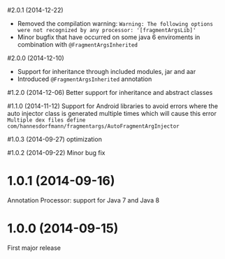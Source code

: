 #2.0.1 (2014-12-22)
 - Removed the compilation warning: `Warning: The following options were not recognized by any processor: '[fragmentArgsLib]'`
 - Minor bugfix that have occurred on some java 6 enviroments in combination with `@FragmentArgsInherited`

#2.0.0 (2014-12-10)
 - Support for inheritance through included modules, jar and aar
 - Introduced `@FragmentArgsInherited` annotation

#1.2.0 (2014-12-06)
Better support for inheritance and abstract classes

#1.1.0 (2014-11-12)
Support for Android libraries to avoid errors where the auto injector class is generated multiple times which will cause this error
`Multiple dex files define com/hannesdorfmann/fragmentargs/AutoFragmentArgInjector`

#1.0.3 (2014-09-27)
optimization

#1.0.2 (2014-09-22)
Minor bug fix

# 1.0.1 (2014-09-16)
Annotation Processor: support for Java 7 and Java 8


# 1.0.0 (2014-09-15)
First major release
